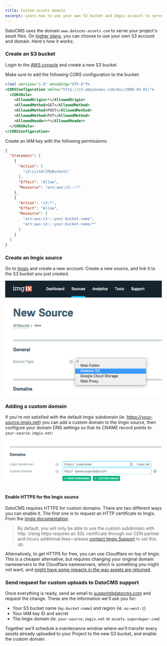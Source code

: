 ```yaml
---
title: Custom assets domain
excerpt: Learn how to use your own S3 bucket and Imgix account to serve your assets.
---
```


DatoCMS uses the domain `www.datocms-assets.com` to serve your project's asset files. On [higher plans](/pricing/), you can choose to use your own S3 account and domain. Here's how it works:

### Create an S3 bucket

Login to the [AWS console](https://console.aws.amazon.com/) and create a new S3 bucket.

Make sure to add the following CORS configuration to the bucket:

```xml
<?xml version="1.0" encoding="UTF-8"?>
<CORSConfiguration xmlns="http://s3.amazonaws.com/doc/2006-03-01/">
  <CORSRule>
    <AllowedOrigin>*</AllowedOrigin>
    <AllowedMethod>GET</AllowedMethod>
    <AllowedMethod>POST</AllowedMethod>
    <AllowedMethod>PUT</AllowedMethod>
    <AllowedHeader>*</AllowedHeader>
  </CORSRule>
</CORSConfiguration>
```

Create an IAM key with the following permissions:

```json
{
  "Statement": [
    {
      "Action": [
        "s3:ListAllMyBuckets"
      ],
      "Effect": "Allow",
      "Resource": "arn:aws:s3:::*"
    },
    {
      "Action": "s3:*",
      "Effect": "Allow",
      "Resource": [
        "arn:aws:s3:::your-bucket-name",
        "arn:aws:s3:::your-bucket-name/*"
      ]
    }
  ]
}
```

### Create an Imgix source

Go to [Imgix](https://www.imgix.com/) and create a new account. Create a new source, and link it to the S3 bucket you just created.

![foo](../../images/custom-uploads/1.png)

### Adding a custom domain

If you're not satisfied with the default Imgix subdomain (ie. https://your-source.imgix.net) you can add a custom domain to the Imgix source, then configure your domain DNS settings so that its CNAME record points to `your-source.imgix.net`:

![foo](../../images/custom-uploads/2.png)

#### Enable HTTPS for the Imgix source

DatoCMS requires HTTPS for custom domains. There are two different ways you can enable it. The first one is to request an HTTP certificate to Imgix. From the [Imgix documentation](https://docs.imgix.com/setup/creating-sources/advanced-settings):

> By default, you will only be able to use the custom subdomain with http. Using https requires an SSL certificate through our CDN partner and incurs additional fees—please [contact Imgix Support](mailto:support@imgix.com) to set this up.

Alternatively, to get HTTPS for free, you can use Cloudflare on top of Imgix. This is a cheaper alternative, but requires changing your original domain nameservers to the Cloudflare nameservers, which is something you might not want, and [might have some impacts in the way assets are returned](https://docs.imgix.com/best-practices/cdn-guidelines).

### Send request for custom uploads to DatoCMS support

Once everything is ready, send an email to [support@datocms.com](mailto:support@datocms.com) and request the change. These are the information we'll ask you for:

* Your S3 bucket name (`my-bucket-name`) and region (ie. `eu-west-1`)
* Your IAM key ID and secret
* The Imgix domain (ie. `your-source.imgix.net` or `assets.superduper.com`)

Together we'll schedule a maintenance window where we'll transfer every assets already uploaded to your Project to the new S3 bucket, and enable the custom domain.
